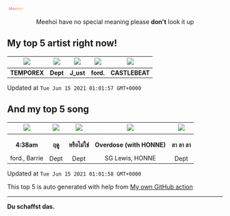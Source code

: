 [![Meehoi Logo](https://github.com/beam41/beam41/raw/master/mh.svg)](http://my.meehoi.me/)
<p align="center">Meehoi have no special meaning please <b>don't</b> look it up</p>

## My top 5 artist right now!
<!-- table start -->
|<img src="https://i.scdn.co/image/ab6761610000f178b92dcb3d365b9860bf0859dd">|<img src="https://i.scdn.co/image/617a9da2d7e4cdf3c83fa6f676975e1443064f14">|<img src="https://i.scdn.co/image/ab67616d0000485109740fd1a552a03f060231be">|<img src="https://i.scdn.co/image/962265eca633b45bd365ba27d4eb84384e83c980">|<img src="https://i.scdn.co/image/95e36577564d7cb661d52279ada3e01a326e1f8e">|
| :---: | :---: | :---: | :---: | :---: |
|<b>TEMPOREX</b>|<b>Dept</b>|<b>J_ust</b>|<b>ford.</b>|<b>CASTLEBEAT</b>|

Updated at `Tue Jun 15 2021 01:01:57 GMT+0000`
<!-- table end -->

## And my top 5 song
<!-- table song start -->
|<img src="https://i.scdn.co/image/ab67616d00001e02baf6652226fded131e43e80f">|<img src="https://i.scdn.co/image/ab67616d00001e027cb744b7588fdcf838407c50">|<img src="https://i.scdn.co/image/ab67616d00001e028d2c6fa63d72dd37a04f1df7">|<img src="https://i.scdn.co/image/ab67616d00001e02113ef593aa679b556f0659b2">|<img src="https://i.scdn.co/image/ab67616d00001e02d7f88aacdc8b214df5ccf7ba">|
| :---: | :---: | :---: | :---: | :---: |
|<p><b>4:38am</b></p> ford., Barrie|<p><b>ฤดู</b></p> Dept|<p><b>หรือไม่ใช่</b></p> Dept|<p><b>Overdose (with HONNE)</b></p> SG Lewis, HONNE|<p><b>ลา ลา ลา</b></p> Dept|

Updated at `Tue Jun 15 2021 01:01:58 GMT+0000`
<!-- table song end -->

This top 5 is auto generated with help from [My own GitHub action](https://github.com/beam41/spotify-listening)

---

**Du schaffst das.**